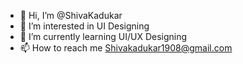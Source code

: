 - 👋 Hi, I’m @ShivaKadukar
- 👀 I’m interested in UI Designing 
- 🌱 I’m currently learning UI/UX Designing
- 📫 How to reach me Shivakadukar1908@gmail.com

<!---
ShivaKadukar/ShivaKadukar is a ✨ special ✨ repository because its `README.md` (this file) appears on your GitHub profile.
You can click the Preview link to take a look at your changes.
--->
